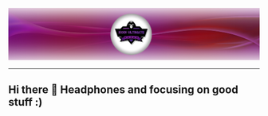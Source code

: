 ![](https://github.com/kodiultimate/KodiUltimate/blob/main/ku%20front.png)

---
##	Hi there 👋 Headphones and focusing on good stuff :)


